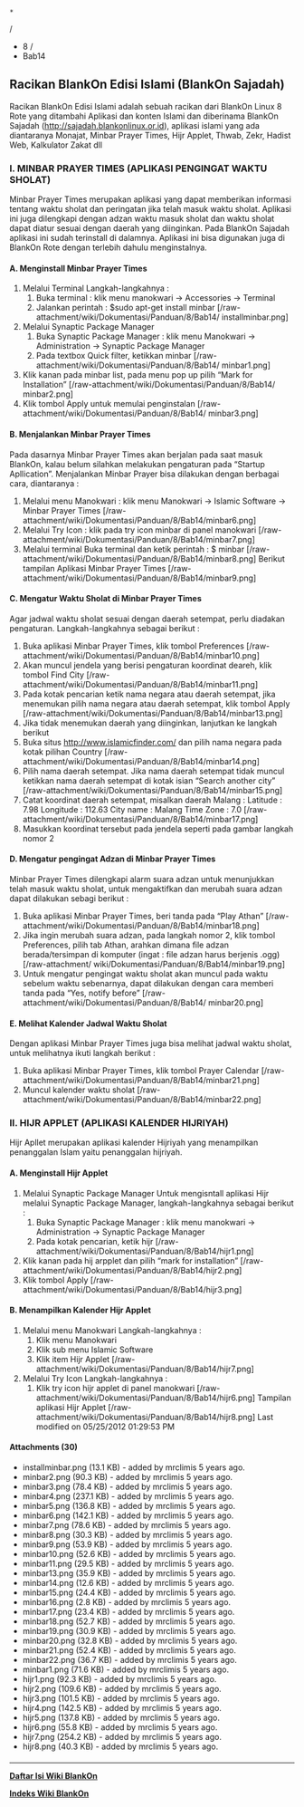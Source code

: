 

    *









  /


  * 8  /
  * Bab14
## Racikan BlankOn Edisi Islami (BlankOn Sajadah)
Racikan BlankOn Edisi Islami adalah sebuah racikan dari BlankOn Linux 8 Rote
yang ditambahi Aplikasi dan konten Islami dan diberinama BlankOn Sajadah
(​http://sajadah.blankonlinux.or.id), aplikasi islami yang ada diantaranya
Monajat, Minbar Prayer Times, Hijr Applet, Thwab, Zekr, Hadist Web, Kalkulator
Zakat dll
### I. MINBAR PRAYER TIMES (APLIKASI PENGINGAT WAKTU SHOLAT)
Minbar Prayer Times merupakan aplikasi yang dapat memberikan informasi tentang
waktu sholat dan peringatan jika telah masuk waktu sholat. Aplikasi ini juga
dilengkapi dengan adzan waktu masuk sholat dan waktu sholat dapat diatur sesuai
dengan daerah yang diinginkan.
Pada BlankOn Sajadah aplikasi ini sudah terinstall di dalamnya. Aplikasi ini
bisa digunakan juga di BlankOn Rote dengan terlebih dahulu menginstalnya.
#### A. Menginstall Minbar Prayer Times
   1. Melalui Terminal Langkah-langkahnya :
         1. Buka terminal : klik menu manokwari → Accessories → Terminal
         2. Jalankan perintah : $sudo apt-get install minbar
          [/raw-attachment/wiki/Dokumentasi/Panduan/8/Bab14/
          installminbar.png]
   1. Melalui Synaptic Package Manager
         1. Buka Synaptic Package Manager : klik menu Manokwari →
            Administration → Synaptic Package Manager
         2. Pada textbox Quick filter, ketikkan minbar
          [/raw-attachment/wiki/Dokumentasi/Panduan/8/Bab14/
          minbar1.png]
   1. Klik kanan pada minbar list, pada menu pop up pilih “Mark for
      Installation”
          [/raw-attachment/wiki/Dokumentasi/Panduan/8/Bab14/
          minbar2.png]
   1. Klik tombol Apply untuk memulai penginstalan
          [/raw-attachment/wiki/Dokumentasi/Panduan/8/Bab14/
          minbar3.png]
#### B. Menjalankan Minbar Prayer Times
Pada dasarnya Minbar Prayer Times akan berjalan pada saat masuk BlankOn, kalau
belum silahkan melakukan pengaturan pada “Startup Apllication”. Menjalankan
Minbar Prayer bisa dilakukan dengan berbagai cara, diantaranya :
   1. Melalui menu Manokwari : klik menu Manokwari → Islamic Software → Minbar
      Prayer Times
     [/raw-attachment/wiki/Dokumentasi/Panduan/8/Bab14/minbar6.png]
   1. Melalui Try Icon : klik pada try icon minbar di panel manokwari
     [/raw-attachment/wiki/Dokumentasi/Panduan/8/Bab14/minbar7.png]
   1. Melalui terminal Buka terminal dan ketik perintah : $ minbar
     [/raw-attachment/wiki/Dokumentasi/Panduan/8/Bab14/minbar8.png]
Berikut tampilan Aplikasi Minbar Prayer Times
     [/raw-attachment/wiki/Dokumentasi/Panduan/8/Bab14/minbar9.png]
#### C. Mengatur Waktu Sholat di Minbar Prayer Times
Agar jadwal waktu sholat sesuai dengan daerah setempat, perlu diadakan
pengaturan. Langkah-langkahnya sebagai berikut :
   1. Buka aplikasi Minbar Prayer Times, klik tombol Preferences
     [/raw-attachment/wiki/Dokumentasi/Panduan/8/Bab14/minbar10.png]
   1. Akan muncul jendela yang berisi pengaturan koordinat deareh, klik tombol
      Find City
     [/raw-attachment/wiki/Dokumentasi/Panduan/8/Bab14/minbar11.png]
   1. Pada kotak pencarian ketik nama negara atau daerah setempat, jika
      menemukan pilih nama negara atau daerah setempat, klik tombol Apply
     [/raw-attachment/wiki/Dokumentasi/Panduan/8/Bab14/minbar13.png]
   1. Jika tidak menemukan daerah yang diinginkan, lanjutkan ke langkah berikut
   2. Buka situs ​http://www.islamicfinder.com/ dan pilih nama negara pada
      kotak pilihan Country
     [/raw-attachment/wiki/Dokumentasi/Panduan/8/Bab14/minbar14.png]
   1. Pilih nama daerah setempat. Jika nama daerah setempat tidak muncul
      ketikkan nama daerah setempat di kotak isian “Search another city”
     [/raw-attachment/wiki/Dokumentasi/Panduan/8/Bab14/minbar15.png]
   1. Catat koordinat daerah setempat, misalkan daerah Malang : Latitude : 7.98
      Longitude : 112.63 City name : Malang Time Zone : 7.0
     [/raw-attachment/wiki/Dokumentasi/Panduan/8/Bab14/minbar17.png]
   1. Masukkan koordinat tersebut pada jendela seperti pada gambar langkah
      nomor 2
#### D. Mengatur pengingat Adzan di Minbar Prayer Times
Minbar Prayer Times dilengkapi alarm suara adzan untuk menunjukkan telah masuk
waktu sholat, untuk mengaktifkan dan merubah suara adzan dapat dilakukan sebagi
berikut :
   1. Buka aplikasi Minbar Prayer Times, beri tanda pada “Play Athan”
     [/raw-attachment/wiki/Dokumentasi/Panduan/8/Bab14/minbar18.png]
   1. Jika ingin merubah suara adzan, pada langkah nomor 2, klik tombol
      Preferences, pilih tab Athan, arahkan dimana file adzan berada/tersimpan
      di komputer (ingat : file adzan harus berjenis .ogg) [/raw-attachment/
      wiki/Dokumentasi/Panduan/8/Bab14/minbar19.png]
   1. Untuk mengatur pengingat waktu sholat akan muncul pada waktu sebelum
      waktu sebenarnya, dapat dilakukan dengan cara memberi tanda pada “Yes,
      notify before” [/raw-attachment/wiki/Dokumentasi/Panduan/8/Bab14/
      minbar20.png]
#### E. Melihat Kalender Jadwal Waktu Sholat
Dengan aplikasi Minbar Prayer Times juga bisa melihat jadwal waktu sholat,
untuk melihatnya ikuti langkah berikut :
   1. Buka aplikasi Minbar Prayer Times, klik tombol Prayer Calendar
     [/raw-attachment/wiki/Dokumentasi/Panduan/8/Bab14/minbar21.png]
   1. Muncul kalender waktu sholat
     [/raw-attachment/wiki/Dokumentasi/Panduan/8/Bab14/minbar22.png]
### II. HIJR APPLET (APLIKASI KALENDER HIJRIYAH)
Hijr Apllet merupakan aplikasi kalender Hijriyah yang menampilkan penanggalan
Islam yaitu penanggalan hijriyah.
#### A. Menginstall Hijr Applet
   1. Melalui Synaptic Package Manager Untuk mengisntall aplikasi Hijr melalui
      Synaptic Package Manager, langkah-langkahnya sebagai berikut :
         1. Buka Synaptic Package Manager : klik menu manokwari →
            Administration → Synaptic Package Manager
         2. Pada kotak pencarian, ketik hijr
[/raw-attachment/wiki/Dokumentasi/Panduan/8/Bab14/hijr1.png]
   1. Klik kanan pada hij arpplet dan pilih “mark for installation”
[/raw-attachment/wiki/Dokumentasi/Panduan/8/Bab14/hijr2.png]
   1. Klik tombol Apply
[/raw-attachment/wiki/Dokumentasi/Panduan/8/Bab14/hijr3.png]
#### B. Menampilkan Kalender Hijr Applet
   1. Melalui menu Manokwari Langkah-langkahnya :
         1. Klik menu Manokwari
         2. Klik sub menu Islamic Software
         3. Klik item Hijr Applet
      [/raw-attachment/wiki/Dokumentasi/Panduan/8/Bab14/hijr7.png]
   1. Melalui Try Icon Langkah-langkahnya :
         1. Klik try icon hijr applet di panel manokwari
      [/raw-attachment/wiki/Dokumentasi/Panduan/8/Bab14/hijr6.png]
Tampilan aplikasi Hijr Applet
[/raw-attachment/wiki/Dokumentasi/Panduan/8/Bab14/hijr8.png]
Last modified on 05/25/2012 01:29:53 PM
#### Attachments (30)
  * installminbar.png​ (13.1 KB) - added by mrclimis 5 years ago.
  * minbar2.png​ (90.3 KB) - added by mrclimis 5 years ago.
  * minbar3.png​ (78.4 KB) - added by mrclimis 5 years ago.
  * minbar4.png​ (237.1 KB) - added by mrclimis 5 years ago.
  * minbar5.png​ (136.8 KB) - added by mrclimis 5 years ago.
  * minbar6.png​ (142.1 KB) - added by mrclimis 5 years ago.
  * minbar7.png​ (78.6 KB) - added by mrclimis 5 years ago.
  * minbar8.png​ (30.3 KB) - added by mrclimis 5 years ago.
  * minbar9.png​ (53.9 KB) - added by mrclimis 5 years ago.
  * minbar10.png​ (52.6 KB) - added by mrclimis 5 years ago.
  * minbar11.png​ (29.5 KB) - added by mrclimis 5 years ago.
  * minbar13.png​ (35.9 KB) - added by mrclimis 5 years ago.
  * minbar14.png​ (12.6 KB) - added by mrclimis 5 years ago.
  * minbar15.png​ (24.4 KB) - added by mrclimis 5 years ago.
  * minbar16.png​ (2.8 KB) - added by mrclimis 5 years ago.
  * minbar17.png​ (23.4 KB) - added by mrclimis 5 years ago.
  * minbar18.png​ (52.7 KB) - added by mrclimis 5 years ago.
  * minbar19.png​ (30.9 KB) - added by mrclimis 5 years ago.
  * minbar20.png​ (32.8 KB) - added by mrclimis 5 years ago.
  * minbar21.png​ (52.4 KB) - added by mrclimis 5 years ago.
  * minbar22.png​ (36.7 KB) - added by mrclimis 5 years ago.
  * minbar1.png​ (71.6 KB) - added by mrclimis 5 years ago.
  * hijr1.png​ (92.3 KB) - added by mrclimis 5 years ago.
  * hijr2.png​ (109.6 KB) - added by mrclimis 5 years ago.
  * hijr3.png​ (101.5 KB) - added by mrclimis 5 years ago.
  * hijr4.png​ (142.5 KB) - added by mrclimis 5 years ago.
  * hijr5.png​ (137.8 KB) - added by mrclimis 5 years ago.
  * hijr6.png​ (55.8 KB) - added by mrclimis 5 years ago.
  * hijr7.png​ (254.2 KB) - added by mrclimis 5 years ago.
  * hijr8.png​ (40.3 KB) - added by mrclimis 5 years ago.
#### 
    
 
 
 
 
 
---
[**Daftar Isi Wiki BlankOn**](/DaftarIsi/README.md)
 
[**Indeks Wiki BlankOn**](/Indeks.md)
